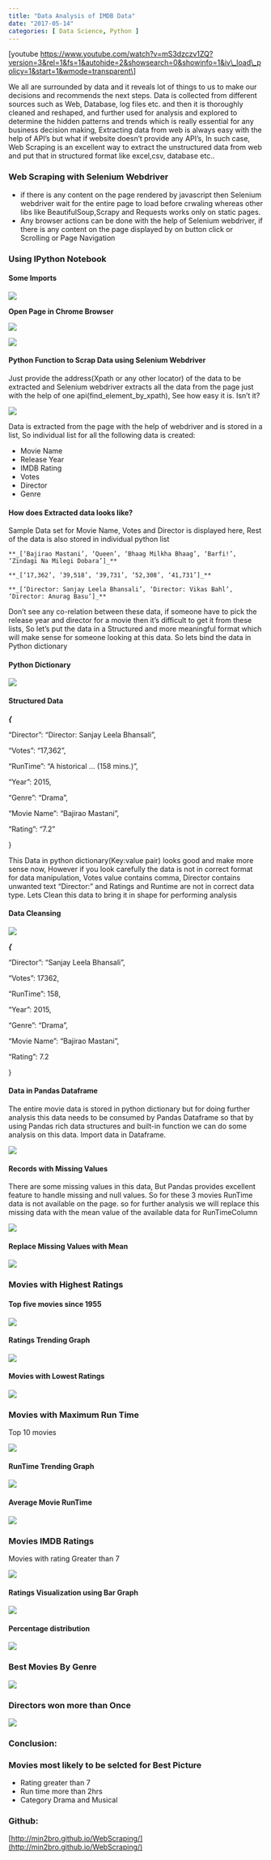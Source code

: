 ```yaml
---
title: "Data Analysis of IMDB Data"
date: "2017-05-14"
categories: [ Data Science, Python ]
---
```


\[youtube https://www.youtube.com/watch?v=mS3dzczv1ZQ?version=3&rel=1&fs=1&autohide=2&showsearch=0&showinfo=1&iv\_load\_policy=1&start=1&wmode=transparent\]

We all are surrounded by data and it reveals lot of things to us to make our decisions and recommends the next steps. Data is collected from different sources such as Web, Database, log files etc. and then it is thoroughly cleaned and reshaped, and further used for analysis and explored to determine the hidden patterns and trends which is really essential for any business decision making, Extracting data from web is always easy with the help of API’s but what if website doesn’t provide any API’s, In such case, Web Scraping is an excellent way to extract the unstructured data from web and put that in structured format like excel,csv, database etc..

### Web Scraping with Selenium Webdriver

- if there is any content on the page rendered by javascript then Selenium webdriver wait for the entire page to load before crwaling whereas other libs like BeautifulSoup,Scrapy and Requests works only on static pages.
- Any browser actions can be done with the help of Selenium webdriver, if there is any content on the page displayed by on button click or Scrolling or Page Navigation

### Using IPython Notebook

#### Some Imports

![](https://blogvbweb.files.wordpress.com/2017/04/5b5af-1cyhdd3cbr8fptf3hjwdtqg.png)

**Open Page in Chrome Browser**

![](https://blogvbweb.files.wordpress.com/2017/04/1385e-1x9mvmpwmqhw8xluwxnqdyw.png)

![](https://blogvbweb.files.wordpress.com/2017/04/ddeeb-14gdzjd4qrwyulvmkszpqeq.png)

#### Python Function to Scrap Data using Selenium Webdriver

Just provide the address(Xpath or any other locator) of the data to be extracted and Selenium webdriver extracts all the data from the page just with the help of one api(find_element_by_xpath), See how easy it is. Isn’t it?

![](https://blogvbweb.files.wordpress.com/2017/04/4354c-1s0zz_ppc1wt7q6vuw-ipqa.png)

Data is extracted from the page with the help of webdriver and is stored in a list, So individual list for all the following data is created:

- Movie Name
- Release Year
- IMDB Rating
- Votes
- Director
- Genre

#### How does Extracted data looks like?

Sample Data set for Movie Name, Votes and Director is displayed here, Rest of the data is also stored in individual python list

```
**_[‘Bajirao Mastani’, ‘Queen’, ‘Bhaag Milkha Bhaag’, ‘Barfi!’, ‘Zindagi Na Milegi Dobara’]_**

**_[‘17,362’, ‘39,518’, ‘39,731’, ‘52,308’, ‘41,731’]_**

**_[‘Director: Sanjay Leela Bhansali’, ‘Director: Vikas Bahl’, ‘Director: Anurag Basu’]_**
```
Don’t see any co-relation between these data, if someone have to pick the release year and director for a movie then it’s difficult to get it from these lists, So let’s put the data in a Structured and more meaningful format which will make sense for someone looking at this data. So lets bind the data in Python dictionary

#### Python Dictionary

![](https://blogvbweb.files.wordpress.com/2017/04/61954-1er0so2uwfgf4lmi7hsns1w.png)

#### Structured Data

**_{_**

“Director”: “Director: Sanjay Leela Bhansali”,

“Votes”: “17,362”,

“RunTime”: “A historical … (158 mins.)”,

“Year”: 2015,

“Genre”: “Drama”,

“Movie Name”: “Bajirao Mastani”,

“Rating”: “7.2”

}

This Data in python dictionary(Key:value pair) looks good and make more sense now, However if you look carefully the data is not in correct format for data manipulation, Votes value contains comma, Director contains unwanted text “Director:” and Ratings and Runtime are not in correct data type. Lets Clean this data to bring it in shape for performing analysis

#### Data Cleansing

![](https://blogvbweb.files.wordpress.com/2017/04/cec79-1_nqbhfbx1gcgbzvijzh_ug.png)

**_{_**

“Director”: “Sanjay Leela Bhansali”,

“Votes”: 17362,

“RunTime”: 158,

“Year”: 2015,

“Genre”: “Drama”,

“Movie Name”: “Bajirao Mastani”,

“Rating”: 7.2

}

#### Data in Pandas Dataframe

The entire movie data is stored in python dictionary but for doing further analysis this data needs to be consumed by Pandas Dataframe so that by using Pandas rich data structures and built-in function we can do some analysis on this data. Import data in Dataframe.

![](https://blogvbweb.files.wordpress.com/2017/04/0ded8-1b4koqhutj5s0hhd6a7kvrw.png)

#### Records with Missing Values

There are some missing values in this data, But Pandas provides excellent feature to handle missing and null values. So for these 3 movies RunTime data is not available on the page. so for further analysis we will replace this missing data with the mean value of the available data for RunTimeColumn

![](https://blogvbweb.files.wordpress.com/2017/04/d280e-1v88zn1i5mx46hbrbqlwo8q.png)

#### Replace Missing Values with Mean

![](https://blogvbweb.files.wordpress.com/2017/04/c9d8a-1hxd7aeesatc6jc1nagygxw.png)

### Movies with Highest Ratings

#### Top five movies since 1955

![](https://blogvbweb.files.wordpress.com/2017/04/653c2-1qfhfeeh9iqdrbkoiqsujtg.png)

#### Ratings Trending Graph

![](https://blogvbweb.files.wordpress.com/2017/04/f1d5c-1f18e1pcemwrdwhvtwj26hw.png)

#### Movies with Lowest Ratings

![](https://blogvbweb.files.wordpress.com/2017/04/2dafd-1xnp2fheef65rpy6zal02ka.png)

### Movies with Maximum Run Time

Top 10 movies

![](https://blogvbweb.files.wordpress.com/2017/04/01341-1dnpbwylgh4b6y_cbiu2uww.png)

#### RunTime Trending Graph

![](https://blogvbweb.files.wordpress.com/2017/04/04542-1wgnn1vriibsovtuls9ygma.png)

#### Average Movie RunTime

![](https://blogvbweb.files.wordpress.com/2017/04/86d2f-1rola9jm5ebodovfa6gtszg.png)

### Movies IMDB Ratings

Movies with rating Greater than 7

![](https://blogvbweb.files.wordpress.com/2017/04/e5600-1dszzqm8mhrpwlwgx9oqbtg.png)

#### Ratings Visualization using Bar Graph

![](https://blogvbweb.files.wordpress.com/2017/04/d0a55-19kfnoeyfzf8va1n1xds2ew.png)

#### Percentage distribution

![](https://blogvbweb.files.wordpress.com/2017/04/14e3f-12fzzggbu6lminskbfj7kjg.png)

### Best Movies By Genre

![](https://blogvbweb.files.wordpress.com/2017/04/b700d-1-r-h2msrd7_slbmb6nd-5a.png)

### Directors won more than Once

![](https://blogvbweb.files.wordpress.com/2017/04/5495b-19n3uokl45vy2k8yqqgt7jg.png)

### Conclusion:

### Movies most likely to be selcted for Best Picture

- Rating greater than 7
- Run time more than 2hrs
- Category Drama and Musical

### Github:

[http://min2bro.github.io/WebScraping/](http://min2bro.github.io/WebScraping/)

